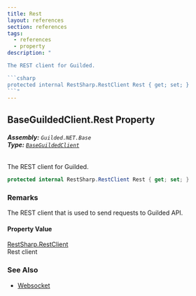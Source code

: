 ```yaml
---
title: Rest
layout: references
section: references
tags:
  - references
  - property
description: "

The REST client for Guilded.

```csharp
protected internal RestSharp.RestClient Rest { get; set; }
```"
---
```


## BaseGuildedClient.Rest Property
###### **Assembly:** `Guilded.NET.Base`<br/>**Type:** [`BaseGuildedClient`](BaseGuildedClient 'Guilded.NET.Base.BaseGuildedClient')

The REST client for Guilded.

```csharp
protected internal RestSharp.RestClient Rest { get; set; }
```

### Remarks
  
The REST client that is used to send requests to Guilded API.

#### Property Value
[RestSharp.RestClient](https://docs.microsoft.com/en-us/dotnet/api/RestSharp.RestClient 'RestSharp.RestClient')  
Rest client

### See Also
- [Websocket](BaseGuildedClient.Websocket 'Guilded.NET.Base.BaseGuildedClient.Websocket')